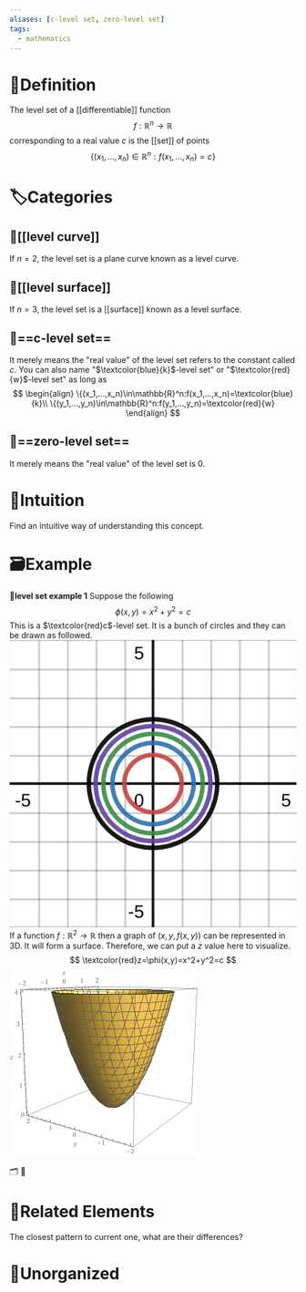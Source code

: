 ```yaml
---
aliases: [c-level set, zero-level set]
tags:
  - mathematics
---
```



# 📝Definition
The level set of a [[differentiable]] function
$$
f:\mathbb{R}^n\to \mathbb{R}
$$
corresponding to a real value $c$ is the [[set]] of points
$$
\{(x_1,...,x_n)\in\mathbb{R}^n:f(x_1,...,x_n)=c\}
$$

# 🏷Categories
## 🔖[[level curve]]
If $n=2$, the level set is a plane curve known as a level curve.

## 🔖[[level surface]]
If $n=3$, the level set is a [[surface]] known as a level surface.

## 🔖==c-level set==
It merely means the "real value" of the level set refers to the constant called $c$. You can also name "$\textcolor{blue}{k}$-level set" or "$\textcolor{red}{w}$-level set" as long as
$$
\begin{align}
\{(x_1,...,x_n)\in\mathbb{R}^n:f(x_1,...,x_n)=\textcolor{blue}{k}\\
\{(y_1,...,y_n)\in\mathbb{R}^n:f(y_1,...,y_n)=\textcolor{red}{w}
\end{align}
$$

## 🔖==zero-level set==
It merely means the "real value" of the level set is $0$.

# 🧠Intuition
Find an intuitive way of understanding this concept.

# 🗃Example
**📁level set example 1**
Suppose the following
$$
\phi(x,y)=x^2+y^2=c
$$
This is a $\textcolor{red}c$-level set. It is a bunch of circles and they can be drawn as followed.
![|200](../assets/level-set-circle.svg)
If a function $f:\mathbb{R}^2\to\mathbb{R}$ then a graph of $(x,y,f(x,y))$ can be represented in 3D. It will form a surface. Therefore, we can put a $z$ value here to visualize.
$$
\textcolor{red}z=\phi(x,y)=x^2+y^2=c
$$
![|200](../assets/level-set-circle-function.gif)

🗂
📂



# 🌱Related Elements
The closest pattern to current one, what are their differences?


# 🍂Unorganized